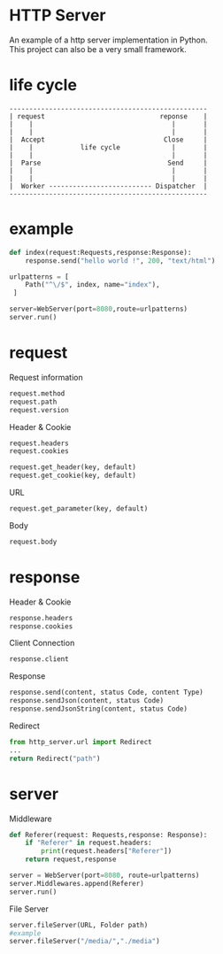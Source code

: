 # HTTP Server
An example of a http server implementation in Python.<br>
This project can also be a very small framework.

# life cycle
```
--------------------------------------------------
| request                             reponse    |
|    |                                   |       |
|    |                                   |       |
|  Accept                              Close     |
|    |            life cycle             |       |
|    |                                   |       |
|  Parse                                Send     |
|    |                                   |       |
|    |                                   |       |
|  Worker -------------------------- Dispatcher  |
--------------------------------------------------
```
# example
```python
def index(request:Requests,response:Response):
    response.send("hello world !", 200, "text/html")

urlpatterns = [
    Path("^\/$", index, name="index"),
 ]

server=WebServer(port=8080,route=urlpatterns)
server.run()
```
# request
Request information
```python
request.method
request.path
request.version
```
Header & Cookie
```python
request.headers
request.cookies 

request.get_header(key, default)
request.get_cookie(key, default)
```
URL
```python
request.get_parameter(key, default)
```
Body
```python
request.body
```
# response
Header & Cookie
```python
response.headers
response.cookies
```
Client Connection
```python
response.client
```
Response
```python
response.send(content, status Code, content Type)
response.sendJson(content, status Code)
response.sendJsonString(content, status Code)
```
Redirect
```python
from http_server.url import Redirect 
...
return Redirect("path")
```
# server
Middleware
```python
def Referer(request: Requests,response: Response):
    if "Referer" in request.headers:
        print(request.headers["Referer"])
    return request,response

server = WebServer(port=8080, route=urlpatterns)
server.Middlewares.append(Referer)
server.run()
```
File Server
```python
server.fileServer(URL, Folder path)
#example
server.fileServer("/media/","./media")
```